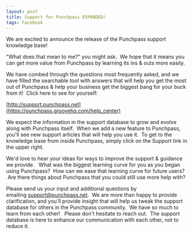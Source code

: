```yaml
---
layout: post
title: Support for Punchpass EXPANDED!
tags: Facebook
---
```


We are excited to announce the release of the Punchpass support knowledge base!  

"What does that mean to me?" you might ask.  We hope that it means you can get more value from Punchpass by learning its ins & outs more easily.  

We have combed through the questions most frequently asked, and we have filled the searchable tool with answers that will help you get the most out of Punchpass & help your business get the biggest bang for your buck from it!  Click here to see for yourself:  

[http://support.punchpass.net](https://punchpass.groovehq.com/help_center)

We expect the information in the support database to grow and evolve along with Punchpass itself.  When we add a new feature to Punchpass, you'll see new support articles that will help you use it.  To get to the knowledge base from inside Punchpass, simply click on the Support link in the upper right.

We'd love to hear your ideas for ways to improve the support & guidance we provide.   What was the biggest learning curve for you as you began using Punchpass?  How can we ease that learning curve for future users?  Are there things about Punchpass that you could still use more help with?

Please send us your input and additional questions by emailing [support@punchpass.net](mailto:support@punchpass.net).  We are more than happy to provide clarification, and you'll provide insight that will help us tweak the support database for others in the Punchpass community.  We have so much to learn from each other!   Please don't hesitate to reach out.  The support database is here to enhance our communication with each other, not to reduce it.
